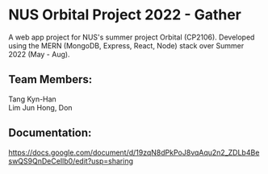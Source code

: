 # NUS Orbital Project 2022 - Gather
A web app project for NUS's summer project Orbital (CP2106). Developed using the MERN (MongoDB, Express, React, Node) stack over Summer 2022 (May - Aug).

## Team Members:
Tang Kyn-Han  
Lim Jun Hong, Don

## Documentation:
https://docs.google.com/document/d/19zqN8dPkPoJ8vqAqu2n2_ZDLb4BeswQS9QnDeCeIlb0/edit?usp=sharing
